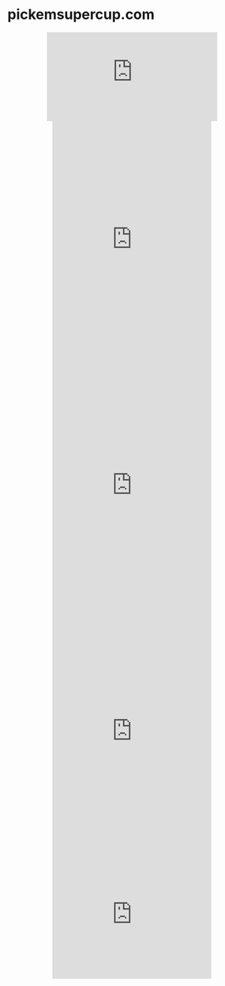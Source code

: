 # pickemsupercup.com
<div align="center"><iframe src="https://docs.google.com/spreadsheets/d/e/2PACX-1vQeGJuBzbZOTAPveW1rpXYJjrkmT29xZIEDFswSR7N4_sOirVOkvk3nZim0DoR_r5zxuOG7jqQGZ8qt/pubhtml/sheet?headers=false&gid=1858183139&range=A2:M9" frameborder="0" scrolling="no" width="345" height="180"></iframe></div>
<div align="center"><iframe src="https://docs.google.com/spreadsheets/d/e/2PACX-1vQeGJuBzbZOTAPveW1rpXYJjrkmT29xZIEDFswSR7N4_sOirVOkvk3nZim0DoR_r5zxuOG7jqQGZ8qt/pubhtml/sheet?headers=false&gid=1247321297&range=E14:U33" frameborder="0" scrolling="no" width="322" height="498"></iframe> 
<iframe src="https://docs.google.com/spreadsheets/d/e/2PACX-1vQeGJuBzbZOTAPveW1rpXYJjrkmT29xZIEDFswSR7N4_sOirVOkvk3nZim0DoR_r5zxuOG7jqQGZ8qt/pubhtml/sheet?headers=false&gid=1390828411&range=A2:Q27" frameborder="0" scrolling="no" width="322" height="498"></iframe> 
<iframe src="https://docs.google.com/spreadsheets/d/e/2PACX-1vQeGJuBzbZOTAPveW1rpXYJjrkmT29xZIEDFswSR7N4_sOirVOkvk3nZim0DoR_r5zxuOG7jqQGZ8qt/pubhtml/sheet?headers=false&gid=2105725266&range=E14:U33" frameborder="0" scrolling="no" width="322" height="498"></iframe></div>
<div align="center"><iframe src="https://docs.google.com/spreadsheets/d/e/2PACX-1vQeGJuBzbZOTAPveW1rpXYJjrkmT29xZIEDFswSR7N4_sOirVOkvk3nZim0DoR_r5zxuOG7jqQGZ8qt/pubhtml/sheet?headers=false&gid=1858183139&range=S23:Z33" frameborder="0" scrolling="no" width="322" height="243"></iframe></div>
